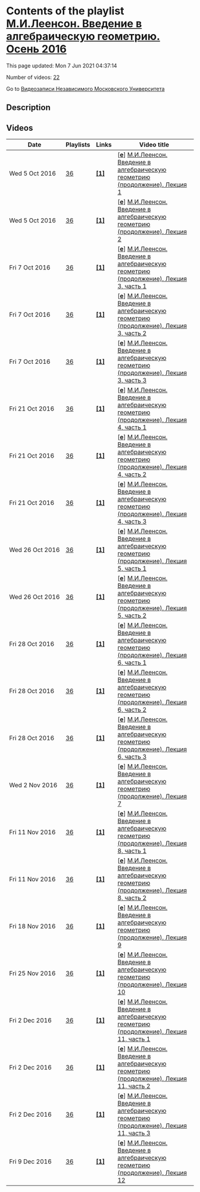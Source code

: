 # Contents of the playlist [М.И.Леенсон. Введение в алгебраическую геометрию. Осень 2016](https://www.youtube.com/playlist?list=PLp9ABVh6_x4EjSnY7hx-QZklopDoM3m7l)

This page updated: Mon 7 Jun 2021 04:37:14

Number of videos: [22](#videos)

Go to [Видеозаписи Независимого Московского Университета](../README.md)

## Description



## Videos

|Date|Playlists|Links|Video title|
|---|---|---|---|
| Wed&nbsp;5&nbsp;Oct&nbsp;2016 | [36](../playlists/36 "М.И.Леенсон. Введение в алгебраическую геометрию. Осень 2016") | [**[1]**](http://www.mathnet.ru/php/conference.phtml?eventID=25&confid=951&option_lang=rus&if_videolibrary=1) | [[**e**](https://studio.youtube.com/video/53zc6bdkLbU/edit "Edit")] [М.И.Леенсон. Введение в алгебраическую геометрию (продолжение). Лекция 1](https://www.youtube.com/watch?v=53zc6bdkLbU&list=PLp9ABVh6_x4EjSnY7hx-QZklopDoM3m7l "Курс НМУ, рекомендованный для 2-5 курсов.&#013;12 сентября 2016 г. 17:30, НМУ 304 (Москва, Большой Власьевский пер., 11)&#013;http://www.mathnet.ru/php/conference.phtml?eventID=25&confid=951&option&#95;lang=rus&if&#95;videolibrary=1") |
| Wed&nbsp;5&nbsp;Oct&nbsp;2016 | [36](../playlists/36 "М.И.Леенсон. Введение в алгебраическую геометрию. Осень 2016") | [**[1]**](http://www.mathnet.ru/php/conference.phtml?eventID=25&confid=951&option_lang=rus&if_videolibrary=1) | [[**e**](https://studio.youtube.com/video/ow6IVnwQWKM/edit "Edit")] [М.И.Леенсон. Введение в алгебраическую геометрию (продолжение). Лекция 2](https://www.youtube.com/watch?v=ow6IVnwQWKM&list=PLp9ABVh6_x4EjSnY7hx-QZklopDoM3m7l "Курс НМУ, рекомендованный для 2-5 курсов.&#013;19 сентября 2016 г. 17:30, НМУ 304 (Москва, Большой Власьевский пер., 11)&#013;http://www.mathnet.ru/php/conference.phtml?eventID=25&confid=951&option&#95;lang=rus&if&#95;videolibrary=1") |
| Fri&nbsp;7&nbsp;Oct&nbsp;2016 | [36](../playlists/36 "М.И.Леенсон. Введение в алгебраическую геометрию. Осень 2016") | [**[1]**](http://www.mathnet.ru/php/conference.phtml?eventID=25&confid=951&option_lang=rus&if_videolibrary=1) | [[**e**](https://studio.youtube.com/video/gH0-cnNrpSE/edit "Edit")] [М.И.Леенсон. Введение в алгебраическую геометрию (продолжение). Лекция 3, часть 1](https://www.youtube.com/watch?v=gH0-cnNrpSE&list=PLp9ABVh6_x4EjSnY7hx-QZklopDoM3m7l "Курс НМУ, рекомендованный для 2-5 курсов.&#013;27 сентября 2016 г. 17:30, НМУ 304 (Москва, Большой Власьевский пер., 11)&#013;http://www.mathnet.ru/php/conference.phtml?eventID=25&confid=951&option&#95;lang=rus&if&#95;videolibrary=1") |
| Fri&nbsp;7&nbsp;Oct&nbsp;2016 | [36](../playlists/36 "М.И.Леенсон. Введение в алгебраическую геометрию. Осень 2016") | [**[1]**](http://www.mathnet.ru/php/conference.phtml?eventID=25&confid=951&option_lang=rus&if_videolibrary=1) | [[**e**](https://studio.youtube.com/video/OnOj_eEib1Y/edit "Edit")] [М.И.Леенсон. Введение в алгебраическую геометрию (продолжение). Лекция 3, часть 2](https://www.youtube.com/watch?v=OnOj_eEib1Y&list=PLp9ABVh6_x4EjSnY7hx-QZklopDoM3m7l "Курс НМУ, рекомендованный для 2-5 курсов.&#013;27 сентября 2016 г. 17:30, НМУ 304 (Москва, Большой Власьевский пер., 11)&#013;http://www.mathnet.ru/php/conference.phtml?eventID=25&confid=951&option&#95;lang=rus&if&#95;videolibrary=1") |
| Fri&nbsp;7&nbsp;Oct&nbsp;2016 | [36](../playlists/36 "М.И.Леенсон. Введение в алгебраическую геометрию. Осень 2016") | [**[1]**](http://www.mathnet.ru/php/conference.phtml?eventID=25&confid=951&option_lang=rus&if_videolibrary=1) | [[**e**](https://studio.youtube.com/video/ajkOhiNjIGI/edit "Edit")] [М.И.Леенсон. Введение в алгебраическую геометрию (продолжение). Лекция 3, часть 3](https://www.youtube.com/watch?v=ajkOhiNjIGI&list=PLp9ABVh6_x4EjSnY7hx-QZklopDoM3m7l "Курс НМУ, рекомендованный для 2-5 курсов.&#013;27 сентября 2016 г. 17:30, НМУ 304 (Москва, Большой Власьевский пер., 11)&#013;http://www.mathnet.ru/php/conference.phtml?eventID=25&confid=951&option&#95;lang=rus&if&#95;videolibrary=1") |
| Fri&nbsp;21&nbsp;Oct&nbsp;2016 | [36](../playlists/36 "М.И.Леенсон. Введение в алгебраическую геометрию. Осень 2016") | [**[1]**](http://www.mathnet.ru/php/conference.phtml?eventID=25&confid=951&option_lang=rus&if_videolibrary=1) | [[**e**](https://studio.youtube.com/video/5dxHW7OCXTE/edit "Edit")] [М.И.Леенсон. Введение в алгебраическую геометрию (продолжение). Лекция 4, часть 1](https://www.youtube.com/watch?v=5dxHW7OCXTE&list=PLp9ABVh6_x4EjSnY7hx-QZklopDoM3m7l "Курс НМУ, рекомендованный для 2-5 курсов.&#013;10 октября 2016 г. 17:30, НМУ 304 (Москва, Большой Власьевский пер., 11)&#013;http://www.mathnet.ru/php/conference.phtml?eventID=25&confid=951&option&#95;lang=rus&if&#95;videolibrary=1") |
| Fri&nbsp;21&nbsp;Oct&nbsp;2016 | [36](../playlists/36 "М.И.Леенсон. Введение в алгебраическую геометрию. Осень 2016") | [**[1]**](http://www.mathnet.ru/php/conference.phtml?eventID=25&confid=951&option_lang=rus&if_videolibrary=1) | [[**e**](https://studio.youtube.com/video/J8dp5YBgx40/edit "Edit")] [М.И.Леенсон. Введение в алгебраическую геометрию (продолжение). Лекция 4, часть 2](https://www.youtube.com/watch?v=J8dp5YBgx40&list=PLp9ABVh6_x4EjSnY7hx-QZklopDoM3m7l "Курс НМУ, рекомендованный для 2-5 курсов.&#013;10 октября 2016 г. 17:30, НМУ 304 (Москва, Большой Власьевский пер., 11)&#013;http://www.mathnet.ru/php/conference.phtml?eventID=25&confid=951&option&#95;lang=rus&if&#95;videolibrary=1") |
| Fri&nbsp;21&nbsp;Oct&nbsp;2016 | [36](../playlists/36 "М.И.Леенсон. Введение в алгебраическую геометрию. Осень 2016") | [**[1]**](http://www.mathnet.ru/php/conference.phtml?eventID=25&confid=951&option_lang=rus&if_videolibrary=1) | [[**e**](https://studio.youtube.com/video/Am8wDa1TzfU/edit "Edit")] [М.И.Леенсон. Введение в алгебраическую геометрию (продолжение). Лекция 4, часть 3](https://www.youtube.com/watch?v=Am8wDa1TzfU&list=PLp9ABVh6_x4EjSnY7hx-QZklopDoM3m7l "Курс НМУ, рекомендованный для 2-5 курсов.&#013;10 октября 2016 г. 17:30, НМУ 304 (Москва, Большой Власьевский пер., 11)&#013;http://www.mathnet.ru/php/conference.phtml?eventID=25&confid=951&option&#95;lang=rus&if&#95;videolibrary=1") |
| Wed&nbsp;26&nbsp;Oct&nbsp;2016 | [36](../playlists/36 "М.И.Леенсон. Введение в алгебраическую геометрию. Осень 2016") | [**[1]**](http://www.mathnet.ru/php/conference.phtml?eventID=25&confid=951&option_lang=rus&if_videolibrary=1) | [[**e**](https://studio.youtube.com/video/0rSPqPqWmKY/edit "Edit")] [М.И.Леенсон. Введение в алгебраическую геометрию (продолжение). Лекция 5, часть 1](https://www.youtube.com/watch?v=0rSPqPqWmKY&list=PLp9ABVh6_x4EjSnY7hx-QZklopDoM3m7l "Курс НМУ, рекомендованный для 2-5 курсов.&#013;18 октября 2016 г. 19:20, НМУ 303 (Москва, Большой Власьевский пер., 11)&#013;http://www.mathnet.ru/php/conference.phtml?eventID=25&confid=951&option&#95;lang=rus&if&#95;videolibrary=1") |
| Wed&nbsp;26&nbsp;Oct&nbsp;2016 | [36](../playlists/36 "М.И.Леенсон. Введение в алгебраическую геометрию. Осень 2016") | [**[1]**](http://www.mathnet.ru/php/conference.phtml?eventID=25&confid=951&option_lang=rus&if_videolibrary=1) | [[**e**](https://studio.youtube.com/video/NvlHBUXGN8M/edit "Edit")] [М.И.Леенсон. Введение в алгебраическую геометрию (продолжение). Лекция 5, часть 2](https://www.youtube.com/watch?v=NvlHBUXGN8M&list=PLp9ABVh6_x4EjSnY7hx-QZklopDoM3m7l "Курс НМУ, рекомендованный для 2-5 курсов.&#013;18 октября 2016 г. 19:20, НМУ 303 (Москва, Большой Власьевский пер., 11)&#013;http://www.mathnet.ru/php/conference.phtml?eventID=25&confid=951&option&#95;lang=rus&if&#95;videolibrary=1") |
| Fri&nbsp;28&nbsp;Oct&nbsp;2016 | [36](../playlists/36 "М.И.Леенсон. Введение в алгебраическую геометрию. Осень 2016") | [**[1]**](http://www.mathnet.ru/php/conference.phtml?eventID=25&confid=951&option_lang=rus&if_videolibrary=1) | [[**e**](https://studio.youtube.com/video/mTPcIrUsD2Y/edit "Edit")] [М.И.Леенсон. Введение в алгебраическую геометрию (продолжение). Лекция 6, часть 1](https://www.youtube.com/watch?v=mTPcIrUsD2Y&list=PLp9ABVh6_x4EjSnY7hx-QZklopDoM3m7l "Курс НМУ, рекомендованный для 2-5 курсов.&#013;25 октября 2016 г. 19:20, НМУ 303 (Москва, Большой Власьевский пер., 11)&#013;http://www.mathnet.ru/php/conference.phtml?eventID=25&confid=951&option&#95;lang=rus&if&#95;videolibrary=1") |
| Fri&nbsp;28&nbsp;Oct&nbsp;2016 | [36](../playlists/36 "М.И.Леенсон. Введение в алгебраическую геометрию. Осень 2016") | [**[1]**](http://www.mathnet.ru/php/conference.phtml?eventID=25&confid=951&option_lang=rus&if_videolibrary=1) | [[**e**](https://studio.youtube.com/video/T3cqiKdE3sY/edit "Edit")] [М.И.Леенсон. Введение в алгебраическую геометрию (продолжение). Лекция 6, часть 2](https://www.youtube.com/watch?v=T3cqiKdE3sY&list=PLp9ABVh6_x4EjSnY7hx-QZklopDoM3m7l "Курс НМУ, рекомендованный для 2-5 курсов.&#013;25 октября 2016 г. 19:20, НМУ 303 (Москва, Большой Власьевский пер., 11)&#013;http://www.mathnet.ru/php/conference.phtml?eventID=25&confid=951&option&#95;lang=rus&if&#95;videolibrary=1") |
| Fri&nbsp;28&nbsp;Oct&nbsp;2016 | [36](../playlists/36 "М.И.Леенсон. Введение в алгебраическую геометрию. Осень 2016") | [**[1]**](http://www.mathnet.ru/php/conference.phtml?eventID=25&confid=951&option_lang=rus&if_videolibrary=1) | [[**e**](https://studio.youtube.com/video/cm692zlm4IQ/edit "Edit")] [М.И.Леенсон. Введение в алгебраическую геометрию (продолжение). Лекция 6, часть 3](https://www.youtube.com/watch?v=cm692zlm4IQ&list=PLp9ABVh6_x4EjSnY7hx-QZklopDoM3m7l "Курс НМУ, рекомендованный для 2-5 курсов.&#013;25 октября 2016 г. 19:20, НМУ 303 (Москва, Большой Власьевский пер., 11)&#013;http://www.mathnet.ru/php/conference.phtml?eventID=25&confid=951&option&#95;lang=rus&if&#95;videolibrary=1") |
| Wed&nbsp;2&nbsp;Nov&nbsp;2016 | [36](../playlists/36 "М.И.Леенсон. Введение в алгебраическую геометрию. Осень 2016") | [**[1]**](http://www.mathnet.ru/php/conference.phtml?eventID=25&confid=951&option_lang=rus&if_videolibrary=1) | [[**e**](https://studio.youtube.com/video/VpSXRHSa_pM/edit "Edit")] [М.И.Леенсон. Введение в алгебраическую геометрию (продолжение). Лекция 7](https://www.youtube.com/watch?v=VpSXRHSa_pM&list=PLp9ABVh6_x4EjSnY7hx-QZklopDoM3m7l "Курс НМУ, рекомендованный для 2-5 курсов.&#013;1 ноября 2016 г. 19:20, НМУ 303 (Москва, Большой Власьевский пер., 11)&#013;http://www.mathnet.ru/php/conference.phtml?eventID=25&confid=951&option&#95;lang=rus&if&#95;videolibrary=1") |
| Fri&nbsp;11&nbsp;Nov&nbsp;2016 | [36](../playlists/36 "М.И.Леенсон. Введение в алгебраическую геометрию. Осень 2016") | [**[1]**](http://www.mathnet.ru/php/conference.phtml?eventID=25&confid=951&option_lang=rus&if_videolibrary=1) | [[**e**](https://studio.youtube.com/video/c9iJuIEAr20/edit "Edit")] [М.И.Леенсон. Введение в алгебраическую геометрию (продолжение). Лекция 8, часть 1](https://www.youtube.com/watch?v=c9iJuIEAr20&list=PLp9ABVh6_x4EjSnY7hx-QZklopDoM3m7l "Курс НМУ, рекомендованный для 2-5 курсов.&#013;8 ноября 2016 г. 19:20, НМУ 303 (Москва, Большой Власьевский пер., 11)&#013;http://www.mathnet.ru/php/conference.phtml?eventID=25&confid=951&option&#95;lang=rus&if&#95;videolibrary=1") |
| Fri&nbsp;11&nbsp;Nov&nbsp;2016 | [36](../playlists/36 "М.И.Леенсон. Введение в алгебраическую геометрию. Осень 2016") | [**[1]**](http://www.mathnet.ru/php/conference.phtml?eventID=25&confid=951&option_lang=rus&if_videolibrary=1) | [[**e**](https://studio.youtube.com/video/4W46MSoBNzI/edit "Edit")] [М.И.Леенсон. Введение в алгебраическую геометрию (продолжение). Лекция 8, часть 2](https://www.youtube.com/watch?v=4W46MSoBNzI&list=PLp9ABVh6_x4EjSnY7hx-QZklopDoM3m7l "Курс НМУ, рекомендованный для 2-5 курсов.&#013;8 ноября 2016 г. 19:20, НМУ 303 (Москва, Большой Власьевский пер., 11)&#013;http://www.mathnet.ru/php/conference.phtml?eventID=25&confid=951&option&#95;lang=rus&if&#95;videolibrary=1") |
| Fri&nbsp;18&nbsp;Nov&nbsp;2016 | [36](../playlists/36 "М.И.Леенсон. Введение в алгебраическую геометрию. Осень 2016") | [**[1]**](http://www.mathnet.ru/php/conference.phtml?eventID=25&confid=951&option_lang=rus&if_videolibrary=1) | [[**e**](https://studio.youtube.com/video/A9UwhW0-8uI/edit "Edit")] [М.И.Леенсон. Введение в алгебраическую геометрию (продолжение). Лекция 9](https://www.youtube.com/watch?v=A9UwhW0-8uI&list=PLp9ABVh6_x4EjSnY7hx-QZklopDoM3m7l "Курс НМУ, рекомендованный для 2-5 курсов.&#013;15 ноября 2016 г. 19:20, НМУ 303 (Москва, Большой Власьевский пер., 11)&#013;http://www.mathnet.ru/php/conference.phtml?eventID=25&confid=951&option&#95;lang=rus&if&#95;videolibrary=1") |
| Fri&nbsp;25&nbsp;Nov&nbsp;2016 | [36](../playlists/36 "М.И.Леенсон. Введение в алгебраическую геометрию. Осень 2016") | [**[1]**](http://www.mathnet.ru/php/conference.phtml?eventID=25&confid=951&option_lang=rus&if_videolibrary=1) | [[**e**](https://studio.youtube.com/video/hIYlqJMCxag/edit "Edit")] [М.И.Леенсон. Введение в алгебраическую геометрию (продолжение). Лекция 10](https://www.youtube.com/watch?v=hIYlqJMCxag&list=PLp9ABVh6_x4EjSnY7hx-QZklopDoM3m7l "Курс НМУ, рекомендованный для 2-5 курсов.&#013;22 ноября 2016 г. 19:20, НМУ 303 (Москва, Большой Власьевский пер., 11)&#013;http://www.mathnet.ru/php/conference.phtml?eventID=25&confid=951&option&#95;lang=rus&if&#95;videolibrary=1") |
| Fri&nbsp;2&nbsp;Dec&nbsp;2016 | [36](../playlists/36 "М.И.Леенсон. Введение в алгебраическую геометрию. Осень 2016") | [**[1]**](http://www.mathnet.ru/php/conference.phtml?eventID=25&confid=951&option_lang=rus&if_videolibrary=1) | [[**e**](https://studio.youtube.com/video/FyDChf3ok1Q/edit "Edit")] [М.И.Леенсон. Введение в алгебраическую геометрию (продолжение). Лекция 11, часть 1](https://www.youtube.com/watch?v=FyDChf3ok1Q&list=PLp9ABVh6_x4EjSnY7hx-QZklopDoM3m7l "Курс НМУ, рекомендованный для 2-5 курсов.&#013;29 ноября 2016 г. 19:20, НМУ 303 (Москва, Большой Власьевский пер., 11)&#013;http://www.mathnet.ru/php/conference.phtml?eventID=25&confid=951&option&#95;lang=rus&if&#95;videolibrary=1") |
| Fri&nbsp;2&nbsp;Dec&nbsp;2016 | [36](../playlists/36 "М.И.Леенсон. Введение в алгебраическую геометрию. Осень 2016") | [**[1]**](http://www.mathnet.ru/php/conference.phtml?eventID=25&confid=951&option_lang=rus&if_videolibrary=1) | [[**e**](https://studio.youtube.com/video/mH2aYbUpTuo/edit "Edit")] [М.И.Леенсон. Введение в алгебраическую геометрию (продолжение). Лекция 11, часть 2](https://www.youtube.com/watch?v=mH2aYbUpTuo&list=PLp9ABVh6_x4EjSnY7hx-QZklopDoM3m7l "Курс НМУ, рекомендованный для 2-5 курсов.&#013;29 ноября 2016 г. 19:20, НМУ 303 (Москва, Большой Власьевский пер., 11)&#013;http://www.mathnet.ru/php/conference.phtml?eventID=25&confid=951&option&#95;lang=rus&if&#95;videolibrary=1") |
| Fri&nbsp;2&nbsp;Dec&nbsp;2016 | [36](../playlists/36 "М.И.Леенсон. Введение в алгебраическую геометрию. Осень 2016") | [**[1]**](http://www.mathnet.ru/php/conference.phtml?eventID=25&confid=951&option_lang=rus&if_videolibrary=1) | [[**e**](https://studio.youtube.com/video/GjJBdsAIzBU/edit "Edit")] [М.И.Леенсон. Введение в алгебраическую геометрию (продолжение). Лекция 11, часть 3](https://www.youtube.com/watch?v=GjJBdsAIzBU&list=PLp9ABVh6_x4EjSnY7hx-QZklopDoM3m7l "Курс НМУ, рекомендованный для 2-5 курсов.&#013;29 ноября 2016 г. 19:20, НМУ 303 (Москва, Большой Власьевский пер., 11)&#013;http://www.mathnet.ru/php/conference.phtml?eventID=25&confid=951&option&#95;lang=rus&if&#95;videolibrary=1") |
| Fri&nbsp;9&nbsp;Dec&nbsp;2016 | [36](../playlists/36 "М.И.Леенсон. Введение в алгебраическую геометрию. Осень 2016") | [**[1]**](http://www.mathnet.ru/php/conference.phtml?eventID=25&confid=951&option_lang=rus&if_videolibrary=1) | [[**e**](https://studio.youtube.com/video/9Bzfx_5-JuI/edit "Edit")] [М.И.Леенсон. Введение в алгебраическую геометрию (продолжение). Лекция 12](https://www.youtube.com/watch?v=9Bzfx_5-JuI&list=PLp9ABVh6_x4EjSnY7hx-QZklopDoM3m7l "Курс НМУ, рекомендованный для 2-5 курсов.&#013;6 декабря 2016 г. 19:20, НМУ 303 (Москва, Большой Власьевский пер., 11)&#013;http://www.mathnet.ru/php/conference.phtml?eventID=25&confid=951&option&#95;lang=rus&if&#95;videolibrary=1") |
